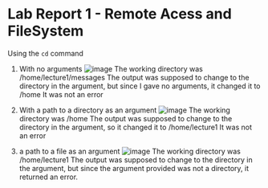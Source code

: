 # Lab Report 1  - Remote Acess and FileSystem

Using the ```cd``` command

1. With no arguments
![image](https://github.com/davidluzfontes/cse15l-lab-reports/assets/149021334/56c26b11-39cd-48d1-822a-bb4a28c976bf)
The working directory was /home/lecture1/messages
The output was supposed to change to the directory in the argument, but since I gave no arguments, it changed it to /home
It was not an error

2. With a path to a directory as an argument
![image](https://github.com/davidluzfontes/cse15l-lab-reports/assets/149021334/da5498f9-b998-48d5-b2e9-3104dd0e41a8)
The working directory was /home
The output was supposed to change to the directory in the argument, so it changed it to /home/lecture1
It was not an error

3. a path to a file as an argument
![image](https://github.com/davidluzfontes/cse15l-lab-reports/assets/149021334/0573cd80-f159-4bce-a391-f6e201ba48f9)
The working directory was /home/lecture1
The output was supposed to change to the directory in the argument, but since the argument provided was not a directory, it returned an error.




